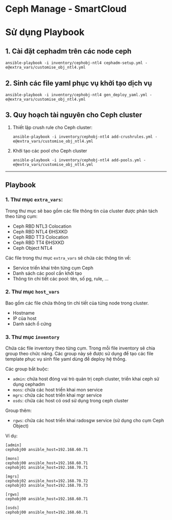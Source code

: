 # Ceph Manage - SmartCloud

# Sử dụng Playbook
## 1. Cài đặt cephadm trên các node ceph
```
ansible-playbook -i inventory/cephobj-ntl4 cephadm-setup.yml -e@extra_vars/customise_obj_ntl4.yml
```

## 2. Sinh các file yaml phục vụ khởi tạo dịch vụ
```
ansible-playbook -i inventory/cephobj-ntl4 gen_deploy_yaml.yml -e@extra_vars/customise_obj_ntl4.yml
```

## 3. Quy hoạch tài nguyên cho Ceph cluster
1. Thiết lập crush rule cho Ceph cluster:
    ```
    ansible-playbook -i inventory/cephobj-ntl4 add-crushrules.yml -e@extra_vars/customise_obj_ntl4.yml
    ```

2. Khởi tạo các pool cho Ceph cluster
    ```
    ansible-playbook -i inventory/cephobj-ntl4 add-pools.yml -e@extra_vars/customise_obj_ntl4.yml
    ```
-------------
## Playbook
### 1. Thư mục `extra_vars`:
Trong thư mục sẽ bao gồm các file thông tin của cluster được phân tách theo từng cụm:
- Ceph RBD NTL3 Colocation
- Ceph RBD NTL4 ĐHSXKD
- Ceph RBD TT3 Colocation
- Ceph RBD TT4 ĐHSXKD
- Ceph Object NTL4

Các file trong thư mục `extra_vars` sẽ chứa các thông tin về:
- Service triển khai trên từng cụm Ceph
- Danh sách các pool cần khởi tạo
- Thông tin chi tiết các pool: tên, số pg, rule, ...

### 2. Thư mục `host_vars`
Bao gồm các file chứa thông tin chi tiết của từng node trong cluster.
- Hostname
- IP của host
- Danh sách ổ cứng

### 3. Thư mục `inventory`
Chứa các file inventory theo từng cụm.
Trong mỗi file inventory sẽ chia group theo chức năng. Các group này sẽ được sử dụng để tạo các file template phục vụ sinh file yaml dùng để deploy hệ thống.

Các group bắt buộc:
- `admin`: chứa host đóng vai trò quản trị ceph cluster, triển khai ceph sử dụng cephadm
- `mons`: chứa các host triển khai mon service
- `mgrs`: chứa các host triển khai mgr service
- `osds`: chứa các host có osd sử dụng trong ceph cluster

Group thêm:
- `rgws`: chứa các host triển khai radosgw service (sử dụng cho cụm Ceph Object)

Ví dụ:
```
[admin]
cephobj00 ansible_host=192.168.60.71

[mons]
cephobj00 ansible_host=192.168.60.71
cephobj01 ansible_host=192.168.70.71

[mgrs]
cephobj02 ansible_host=192.168.70.72
cephobj03 ansible_host=192.168.70.73

[rgws]
cephobj00 ansible_host=192.168.60.71

[osds]
cephobj00 ansible_host=192.168.60.71
```